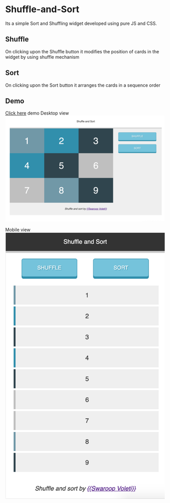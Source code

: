 # Shuffle-and-Sort

Its a simple Sort and Shuffling widget developed using pure JS and CSS.

## Shuffle

On clicking upon the Shuffle button it modifies the position of cards in the widget by using shuffle mechanism

## Sort

On clicking upon the Sort button it arranges the cards in a sequence order

## Demo

[Click here](http://swaroopvoleti.me/shuffle-and-sort/) demo
Desktop view
![Desktop view](https://raw.githubusercontent.com/voletiswaroop/shuffle-and-sort/master/desktop-view.png)

Mobile view
![Mobile view](https://raw.githubusercontent.com/voletiswaroop/shuffle-and-sort/master/mobile-view.png)
